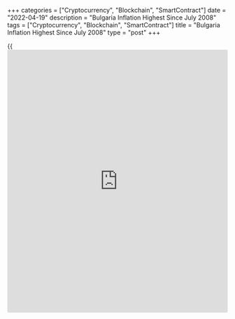 +++
categories = ["Cryptocurrency", "Blockchain", "SmartContract"]
date = "2022-04-19"
description = "Bulgaria Inflation Highest Since July 2008"
tags = ["Cryptocurrency", "Blockchain", "SmartContract"]
title = "Bulgaria Inflation Highest Since July 2008"
type = "post"
+++

{{<iframe id="large-banner" src="https://www.bounty.group/#slide=14.0" width="100%" height="600" scrolling="no" style="border: 0px solid rgb(216, 221, 230); border-radius: 3px;">}}

Bulgaria's consumer price inflation increased to the highest level since
mid-2008, data from the National Statistical Institute showed on
Tuesday.

Consumer prices rose 12.4 percent annually in March, following a 10.0
percent rise in February.

The latest inflation was reportedly the highest since July 2008, when it
was 14.5 percent.

Transport cost increased 26.7 percent yearly in March and prices for
food and non-alcoholic beverages rose 17.4 percent.

Prices for housing, water, electricity, gas and other fuels, and
restaurants and hotels rose by 14.0 percent and 13.6 percent,
respectively.

On a monthly basis, consumer prices rose 2.2 percent in March, following
a 1.4 percent growth in the previous month.

The harmonized index of consumer prices rose 2.1 percent monthly and
grew 10.5 percent yearly in March.

For comments and feedback [contact](https://www.playgroundfx.com/contact/): editorial@rtt[news](https://www.letsplayfx.com/blog/forex-news-website/).com

[Economic News][1]

 **What parts of the world are seeing the best (and worst) economic
performances lately? Click[here][2] to check out our [Econ Scorecard][2]
and find out! See up-to-the-moment [ranking](https://www.playgroundfx.com/blog/crypto-exchange-ranking/)s for the best and worst
performers in [GDP][3], [unemployment rate][4], [inflation][2] and much
more.**

   1. www.rtt[news](https://www.letsplayfx.com/blog/forex-news-website/).com/Content/EconomicNews.aspx
   2. www.rtt[news](https://www.letsplayfx.com/blog/forex-news-website/).com/economic-scorecard/world-rank/CPI/highest-performance.aspx
   3. www.rtt[news](https://www.letsplayfx.com/blog/forex-news-website/).com/economic-scorecard/world-rank/GDP/highest-performance.aspx
   4. www.rtt[news](https://www.letsplayfx.com/blog/forex-news-website/).com/economic-scorecard/world-rank/unemployment-rate/lowest-performance.aspx